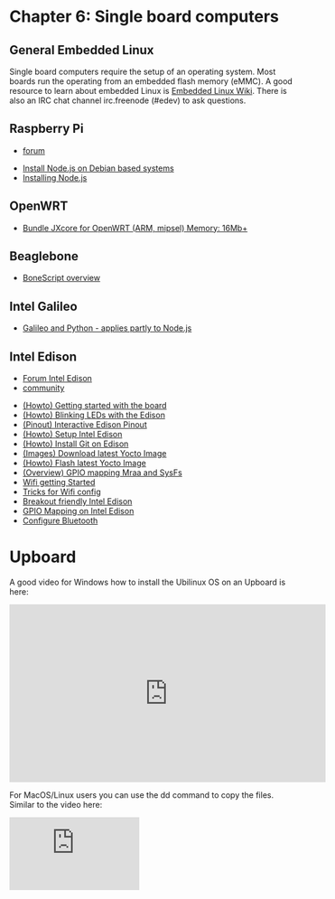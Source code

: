 # Chapter 6: Single board computers</h1> 


## General Embedded Linux 

Single board computers require the setup of an operating system. Most boards run the operating from an embedded flash memory (eMMC). A good resource to learn about embedded Linux is [Embedded Linux Wiki](http://elinux.org/Main_Page). There is also an IRC chat channel irc.freenode (#edev) to ask questions.

## Raspberry Pi

* [forum](https://www.raspberrypi.org/forums/)

<ul> 
     <li><a href="https://nodejs.org/en/download/package-manager/#debian-and-ubuntu-based-linux-distributions">Install Node.js on Debian based systems</a></li> 
     <li><a href="https://learn.adafruit.com/node-embedded-development/installing-node-dot-js">Installing Node.js</a></li> 
</ul> 

## OpenWRT 

<ul> 
    <li><a href="https://github.com/jxcore/jxcore/blob/master/doc/OpenWrt_Compile.md">Bundle JXcore for OpenWRT (ARM, mipsel) Memory: 16Mb+</a></li> 
</ul> 

## Beaglebone 

<ul> 
    <li><a href="http://elinux.org/Beagleboard:BoneScript">BoneScript overview</a></li> 
</ul> 

## Intel Galileo

<ul> 
     <li><a href="http://senzations.net/wp-content/uploads/2014/66/Senzations14-Gallileo-Advanced-Python.pdf">Galileo and Python - applies partly to Node.js</a></li> 
</ul> 

## Intel Edison

* [Forum Intel Edison](https://communities.intel.com/community/tech/edison)
* [community](https://www.reddit.com/r/IntelEdison/)

<ul> 
  <li><a href="http://fab-lab.eu/edison/">(Howto) Getting started with the board</a></li> 
          <li><a href="http://blog.farsinotare.com/2015/12/26/blinking-leds-with-edison/">(Howto) Blinking LEDs with the Edison</a></li> 
          <li><a href="http://www.microcasts.tv/edison/">(Pinout) Interactive Edison Pinout</a></li> 
          <li><a href="http://rwx.io/blog/2015/02/18/seting-up-an-edison/">(Howto) Setup Intel Edison</a></li> 
          <li><a href="https://github.com/w4ilun/edison-guides/wiki/Installing-Git-on-Intel-Edison">(Howto) Install Git on Edison</a></li> 
          <li><a href="https://downloadcenter.intel.com/download/25028">(Images) Download latest Yocto Image</a></li> 
          <li><a href="http://www.intel.com/support/edison/sb/CS-035262.htm">(Howto) Flash latest Yocto Image</a></li> 
          <li><a href="http://www.i-programmer.info/programming/hardware/8744-exploring-edison-mraa-gpio.html">(Overview) GPIO mapping Mraa and SysFs</a></li> 
                   <li><a href="http://rexstjohn.com/getting-wi-fi-with-intel-edison/">Wifi getting Started</a></li> 
   <li><a href="http://rwx.io/blog/2015/08/16/edison-wifi-config/">Tricks for Wifi config</a></li> 
            <li><a href="http://hackaday.com/2015/04/01/a-stack-of-boards-for-an-edison-breadboard-adapter/">Breakout friendly Intel Edison</a></li> 
             <li><a href="http://www.emutexlabs.com/project/215-intel-edison-gpio-pin-multiplexing-guide">GPIO Mapping on Intel Edison</a></li> 
               <li><a href="http://rexstjohn.com/configure-intel-edison-for-bluetooth-le-smart-development/">Configure Bluetooth</a></li> 
</ul> 

# Upboard

A good video for Windows how to install the Ubilinux OS on an Upboard is here:

<iframe width="560" height="315" src="https://www.youtube.com/embed/Tc_G6ylXSxg" frameborder="0" allowfullscreen></iframe>


For MacOS/Linux users you can use the dd command to copy the files. Similar to the video here:

<iframe width="230" height="129" src="https://www.youtube.com/embed/xhZjpYQImck?t=1m50s" frameborder="0" allowfullscreen></iframe>
